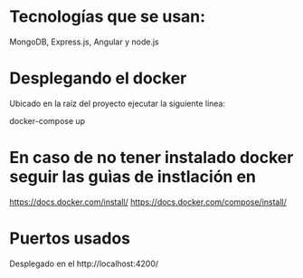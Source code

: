 # Tecnologías que se usan:
MongoDB, Express.js, Angular y node.js


#  Desplegando el docker
Ubicado en la raíz del proyecto ejecutar la siguiente linea:

docker-compose up

# En caso de no tener instalado docker seguir las guìas de instlación en
https://docs.docker.com/install/
https://docs.docker.com/compose/install/


# Puertos usados
Desplegado en el http://localhost:4200/